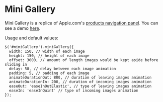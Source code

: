 # Mini Gallery

Mini Gallery is a replica of Apple.com's [products navigation panel](http://www.apple.com/mac/). You can see a demo [here](http://phatograph.github.com/minigallery/).

Usage and default values:

    $('#miniGallery').miniGallery({
      width: 150, // width of each image
      height: 150, // height of each image
      offset: 3000, // amount of length images would be kept aside before sliding in
      delay: 50, // delay between each image animation
      padding: 5, // padding of each image
      animateDurationOut: 800, // duration of leaving images animation
      animateDurationIn: 200, // duration of incoming images animation
      easeOut: 'easeInOutElastic', // type of leaving images animation
      easeIn: 'easeInQuint' // type of incoming images animation
    });